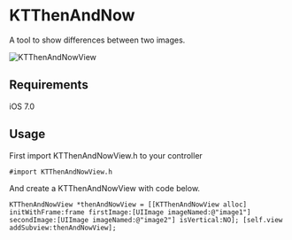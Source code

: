 # KTThenAndNow

A tool to show differences between two images.

![KTThenAndNowView](http://i.imgur.com/03DeGkX.gif)

## Requirements

iOS 7.0


## Usage

First import KTThenAndNowView.h to your controller

```
#import KTThenAndNowView.h
```

And create a KTThenAndNowView with code below.

```
KTThenAndNowView *thenAndNowView = [[KTThenAndNowView alloc] initWithFrame:frame firstImage:[UIImage imageNamed:@"image1"] secondImage:[UIImage imageNamed:@"image2"] isVertical:NO]; [self.view addSubview:thenAndNowView];
```

